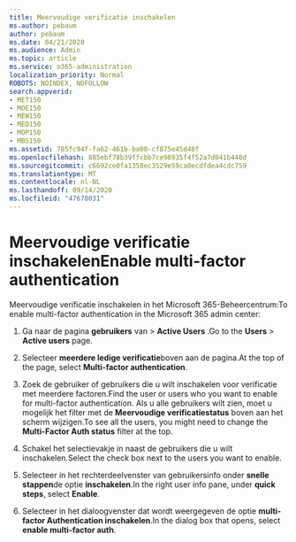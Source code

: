 ```yaml
---
title: Meervoudige verificatie inschakelen
ms.author: pebaum
author: pebaum
ms.date: 04/21/2020
ms.audience: Admin
ms.topic: article
ms.service: o365-administration
localization_priority: Normal
ROBOTS: NOINDEX, NOFOLLOW
search.appverid:
- MET150
- MOE150
- MEW150
- MED150
- MOP150
- MBS150
ms.assetid: 785fc94f-fa62-461b-ba00-cf875e45d48f
ms.openlocfilehash: 885ebf78b39ffcbb7ce98935f4f52a7d041b440d
ms.sourcegitcommit: c6692ce0fa1358ec3529e59ca0ecdfdea4cdc759
ms.translationtype: MT
ms.contentlocale: nl-NL
ms.lasthandoff: 09/14/2020
ms.locfileid: "47678031"
---
```

# <a name="enable-multi-factor-authentication"></a><span data-ttu-id="42899-102">Meervoudige verificatie inschakelen</span><span class="sxs-lookup"><span data-stu-id="42899-102">Enable multi-factor authentication</span></span>

<span data-ttu-id="42899-103">Meervoudige verificatie inschakelen in het Microsoft 365-Beheercentrum:</span><span class="sxs-lookup"><span data-stu-id="42899-103">To enable multi-factor authentication in the Microsoft 365 admin center:</span></span>

1. <span data-ttu-id="42899-104">Ga naar de pagina **gebruikers** van \> **Active Users** .</span><span class="sxs-lookup"><span data-stu-id="42899-104">Go to the **Users** \> **Active users** page.</span></span>
    
2. <span data-ttu-id="42899-105">Selecteer **meerdere ledige verificatie**boven aan de pagina.</span><span class="sxs-lookup"><span data-stu-id="42899-105">At the top of the page, select **Multi-factor authentication**.</span></span> 
    
3. <span data-ttu-id="42899-106">Zoek de gebruiker of gebruikers die u wilt inschakelen voor verificatie met meerdere factoren.</span><span class="sxs-lookup"><span data-stu-id="42899-106">Find the user or users who you want to enable for multi-factor authentication.</span></span> <span data-ttu-id="42899-107">Als u alle gebruikers wilt zien, moet u mogelijk het filter met de **Meervoudige verificatiestatus** boven aan het scherm wijzigen.</span><span class="sxs-lookup"><span data-stu-id="42899-107">To see all the users, you might need to change the **Multi-Factor Auth status** filter at the top.</span></span>
    
4. <span data-ttu-id="42899-108">Schakel het selectievakje in naast de gebruikers die u wilt inschakelen.</span><span class="sxs-lookup"><span data-stu-id="42899-108">Select the check box next to the users you want to enable.</span></span>
    
5.  <span data-ttu-id="42899-109">Selecteer in het rechterdeelvenster van gebruikersinfo onder **snelle stappen**de optie **inschakelen**.</span><span class="sxs-lookup"><span data-stu-id="42899-109">In the right user info pane, under **quick steps**, select **Enable**.</span></span> 
    
6. <span data-ttu-id="42899-110">Selecteer in het dialoogvenster dat wordt weergegeven de optie **multi-factor Authentication inschakelen**.</span><span class="sxs-lookup"><span data-stu-id="42899-110">In the dialog box that opens, select **enable multi-factor auth**.</span></span> 
    

